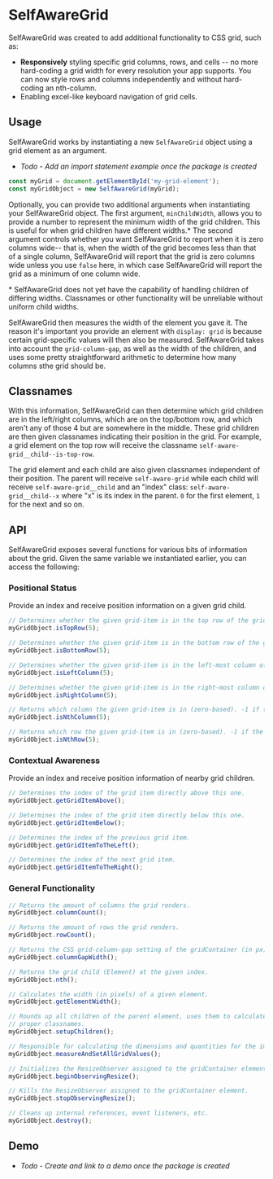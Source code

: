 # SelfAwareGrid

SelfAwareGrid was created to add additional functionality to CSS grid, such as:
- **Responsively** styling specific grid columns, rows, and cells -- no more hard-coding a grid width for every
  resolution your app supports. You can now style rows and columns independently and without hard-coding an nth-column.
- Enabling excel-like keyboard navigation of grid cells.

## Usage

SelfAwareGrid works by instantiating a new `SelfAwareGrid` object using a grid element as an argument.

* _Todo - Add an import statement example once the package is created_

```javascript
const myGrid = document.getElementById('my-grid-element');
const myGridObject = new SelfAwareGrid(myGrid);
```

Optionally, you can provide two additional arguments when instantiating your SelfAwareGrid object. The first argument,
`minChildWidth`, allows you to provide a number to represent the minimum width of the grid children. This is useful for
when grid children have different widths.* The second argument controls whether you want SelfAwareGrid to report when
it is zero columns wide-- that is, when the width of the grid becomes less than that of a single column, SelfAwareGrid
will report that the grid is zero columns wide unless you use `false` here, in which case SelfAwareGrid will report
the grid as a minimum of one column wide.

\* SelfAwareGrid does not yet have the capability of handling children of differing widths. Classnames or other
functionality will be unreliable without uniform child widths.

SelfAwareGrid then measures the width of the element you gave it. The reason it's important you provide an element with
`display: grid` is because certain grid-specific values will then also be measured. SelfAwareGrid takes into account the
`grid-column-gap`, as well as the width of the children, and uses some pretty straightforward arithmetic to determine
how many columns sthe grid should be.

## Classnames

With this information, SelfAwareGrid can then determine which grid children are in the left/right columns, which are on
the top/bottom row, and which aren't any of those 4 but are somewhere in the middle. These grid children are then given
classnames indicating their position in the grid. For example, a grid element on the top row will receive the classname
`self-aware-grid__child--is-top-row`.

The grid element and each child are also given classnames independent of their position. The parent will receive
`self-aware-grid` while each child will receive `self-aware-grid__child` and an "index" class: 
`self-aware-grid__child--x` where "x" is its index in the parent. `0` for the first element, `1` for the next and so on.

## API

SelfAwareGrid exposes several functions for various bits of information about the grid. Given the same variable
we instantiated earlier, you can access the following:

### Positional Status
Provide an index and receive position information on a given grid child.

```javascript
// Determines whether the given grid-item is in the top row of the grid.
myGridObject.isTopRow(5);
```

```javascript
// Determines whether the given grid-item is in the bottom row of the grid.
myGridObject.isBottomRow(5);
```

```javascript
// Determines whether the given grid-item is in the left-most column of the grid.
myGridObject.isLeftColumn(5);
```

```javascript
// Determines whether the given grid-item is in the right-most column of the grid.
myGridObject.isRightColumn(5);
```

```javascript
// Returns which column the given grid-item is in (zero-based). -1 if the element was not found.
myGridObject.isNthColumn(5);
```

```javascript
// Returns which row the given grid-item is in (zero-based). -1 if the element was not found.
myGridObject.isNthRow(5);
```

### Contextual Awareness
Provide an index and receive position information of nearby grid children.

```javascript
// Determines the index of the grid item directly above this one.
myGridObject.getGridItemAbove();
```

```javascript
// Determines the index of the grid item directly below this one.
myGridObject.getGridItemBelow();
```

```javascript
// Determines the index of the previous grid item.
myGridObject.getGridItemToTheLeft();
```

```javascript
// Determines the index of the next grid item.
myGridObject.getGridItemToTheRight();
```

### General Functionality


```javascript
// Returns the amount of columns the grid renders.
myGridObject.columnCount();
```

```javascript
// Returns the amount of rows the grid renders.
myGridObject.rowCount();
```

```javascript
// Returns the CSS grid-column-gap setting of the gridContainer (in px).
myGridObject.columnGapWidth();
```

```javascript
// Returns the grid child (Element) at the given index.
myGridObject.nth();
```

```javascript
// Calculates the width (in pixels) of a given element.
myGridObject.getElementWidth();
```

```javascript
// Rounds up all children of the parent element, uses them to calculate grid measurements, and assigns
// proper classnames.
myGridObject.setupChildren();
```

```javascript
// Responsible for calculating the dimensions and quantities for the important private member variables.
myGridObject.measureAndSetAllGridValues();
```

```javascript
// Initializes the ResizeObserver assigned to the gridContainer element.
myGridObject.beginObservingResize();
```

```javascript
// Kills the ResizeObserver assigned to the gridContainer element.
myGridObject.stopObservingResize();
```

```javascript
// Cleans up internal references, event listeners, etc.
myGridObject.destroy();
```

## Demo

* _Todo - Create and link to a demo once the package is created_
